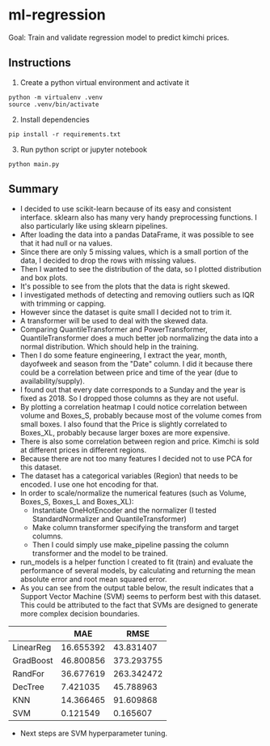 # ml-regression
Goal: Train and validate regression model to predict kimchi prices.

## Instructions
1. Create a python virtual environment and activate it
```
python -m virtualenv .venv
source .venv/bin/activate
```
2. Install dependencies
```
pip install -r requirements.txt
```
3. Run python script or jupyter notebook
```
python main.py
```


## Summary
* I decided to use scikit-learn because of its easy and consistent interface. sklearn also has many very handy preprocessing functions. I also particularly like using sklearn pipelines. 
* After loading the data into a pandas DataFrame, it was possible to see that it had null or na values.
* Since there are only 5 missing values, which is a small portion of the data, I decided to drop the rows with missing values.
* Then I wanted to see the distribution of the data, so I plotted distribution and box plots. 
* It's possible to see from the plots that the data is right skewed.
* I investigated methods of detecting and removing outliers such as IQR with trimming or capping. 
* However since the dataset is quite small I decided not to trim it. 
* A transformer will be used to deal with the skewed data.
* Comparing QuantileTransformer and PowerTransformer, QuantileTransformer does a much better job normalizing the data into a normal distribution. Which should help in the training.
* Then I do some feature engineering, I extract the year, month, dayofweek and season from the "Date" column. I did it because there could be a correlation between price and time of the year (due to availability/supply).
* I found out that every date corresponds to a Sunday and the year is fixed as 2018. So I dropped those columns as they are not useful. 
* By plotting a correlation heatmap I could notice correlation between volume and Boxes_S, probably because most of the volume comes from small boxes. I also found that the Price is slightly correlated to Boxes_XL, probably because larger boxes are more expensive.
* There is also some correlation between region and price. Kimchi is sold at different prices in different regions.
* Because there are not too many features I decided not to use PCA for this dataset.
* The dataset has a categorical variables (Region) that needs to be encoded. I use one hot encoding for that.
* In order to scale/normalize the numerical features (such as Volume, Boxes_S, Boxes_L and Boxes_XL):
    * Instantiate OneHotEncoder and the normalizer (I tested StandardNormalizer and QuantileTransformer)
    * Make column transformer specifying the transform and target columns.
    * Then I could simply use make_pipeline passing the column transformer and the model to be trained.
* run_models is a helper function I created to fit (train) and evaluate the performance of several models, by calculating and returning the mean absolute error and root mean squared error.
* As you can see from the output table below, the result indicates that a Support Vector Machine (SVM) seems to perform best with this dataset. This could be attributed to the fact that SVMs are designed to generate more complex decision boundaries.

|           | MAE       | RMSE       |
|-----------|-----------|------------|
| LinearReg | 16.655392 | 43.831407  |
| GradBoost | 46.800856 | 373.293755 |
| RandFor   | 36.677619 | 263.342472 |
| DecTree   | 7.421035  | 45.788963  |
| KNN       | 14.366465 | 91.609868  |
| SVM       | 0.121549  | 0.165607   |

* Next steps are SVM hyperparameter tuning. 
